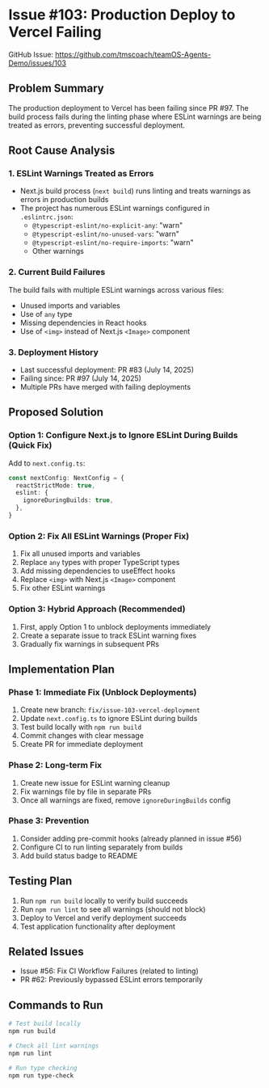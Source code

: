 # Issue #103: Production Deploy to Vercel Failing

GitHub Issue: https://github.com/tmscoach/teamOS-Agents-Demo/issues/103

## Problem Summary
The production deployment to Vercel has been failing since PR #97. The build process fails during the linting phase where ESLint warnings are being treated as errors, preventing successful deployment.

## Root Cause Analysis

### 1. ESLint Warnings Treated as Errors
- Next.js build process (`next build`) runs linting and treats warnings as errors in production builds
- The project has numerous ESLint warnings configured in `.eslintrc.json`:
  - `@typescript-eslint/no-explicit-any`: "warn"
  - `@typescript-eslint/no-unused-vars`: "warn"
  - `@typescript-eslint/no-require-imports`: "warn"
  - Other warnings

### 2. Current Build Failures
The build fails with multiple ESLint warnings across various files:
- Unused imports and variables
- Use of `any` type
- Missing dependencies in React hooks
- Use of `<img>` instead of Next.js `<Image>` component

### 3. Deployment History
- Last successful deployment: PR #83 (July 14, 2025)
- Failing since: PR #97 (July 14, 2025)
- Multiple PRs have merged with failing deployments

## Proposed Solution

### Option 1: Configure Next.js to Ignore ESLint During Builds (Quick Fix)
Add to `next.config.ts`:
```typescript
const nextConfig: NextConfig = {
  reactStrictMode: true,
  eslint: {
    ignoreDuringBuilds: true,
  },
}
```

### Option 2: Fix All ESLint Warnings (Proper Fix)
1. Fix all unused imports and variables
2. Replace `any` types with proper TypeScript types
3. Add missing dependencies to useEffect hooks
4. Replace `<img>` with Next.js `<Image>` component
5. Fix other ESLint warnings

### Option 3: Hybrid Approach (Recommended)
1. First, apply Option 1 to unblock deployments immediately
2. Create a separate issue to track ESLint warning fixes
3. Gradually fix warnings in subsequent PRs

## Implementation Plan

### Phase 1: Immediate Fix (Unblock Deployments)
1. Create new branch: `fix/issue-103-vercel-deployment`
2. Update `next.config.ts` to ignore ESLint during builds
3. Test build locally with `npm run build`
4. Commit changes with clear message
5. Create PR for immediate deployment

### Phase 2: Long-term Fix
1. Create new issue for ESLint warning cleanup
2. Fix warnings file by file in separate PRs
3. Once all warnings are fixed, remove `ignoreDuringBuilds` config

### Phase 3: Prevention
1. Consider adding pre-commit hooks (already planned in issue #56)
2. Configure CI to run linting separately from builds
3. Add build status badge to README

## Testing Plan
1. Run `npm run build` locally to verify build succeeds
2. Run `npm run lint` to see all warnings (should not block)
3. Deploy to Vercel and verify deployment succeeds
4. Test application functionality after deployment

## Related Issues
- Issue #56: Fix CI Workflow Failures (related to linting)
- PR #62: Previously bypassed ESLint errors temporarily

## Commands to Run
```bash
# Test build locally
npm run build

# Check all lint warnings
npm run lint

# Run type checking
npm run type-check
```